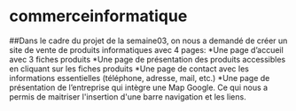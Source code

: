 # commerceinformatique
##Dans le cadre du projet de la semaine03, on nous a demandé de créer un site de vente de produits informatiques avec 4 pages:
*Une page d’accueil avec 3 fiches produits
*Une page de présentation des produits accessibles en cliquant sur les fiches produits
*Une page de contact avec les informations essentielles (téléphone, adresse, mail, etc.)
*Une page de présentation de l’entreprise qui intègre une Map Google.
Ce qui nous a permis de maitriser l'insertion d'une barre navigation et les liens.
